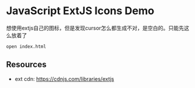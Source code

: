 JavaScript ExtJS Icons Demo
=========================

想使用extjs自己的图标，但是发现cursor怎么都生成不对，是空白的。只能先这么放着了

```
open index.html
```


Resources
---------

- ext cdn: <https://cdnjs.com/libraries/extjs>
